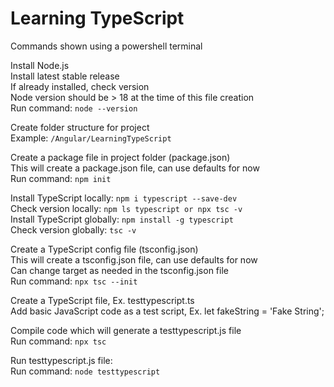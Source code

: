 # Learning TypeScript
  
  
Commands shown using a powershell terminal

Install Node.js  
Install latest stable release  
If already installed, check version  
Node version should be > 18 at the time of this file creation  
Run command: `node --version`
  
  
Create folder structure for project  
Example: `/Angular/LearningTypeScript`  
  
  
Create a package file in project folder (package.json)  
This will create a package.json file, can use defaults for now  
Run command: `npm init`  
  
  
Install TypeScript locally: `npm i typescript --save-dev`  
Check version locally: `npm ls typescript or npx tsc -v`  
Install TypeScript globally: `npm install -g typescript`  
Check version globally: `tsc -v`  
  
  
Create a TypeScript config file (tsconfig.json)  
This will create a tsconfig.json file, can use defaults for now  
Can change target as needed in the tsconfig.json file  
Run command: `npx tsc --init`  
  
  
Create a TypeScript file, Ex. testtypescript.ts  
Add basic JavaScript code as a test script, Ex. let fakeString = 'Fake String';  
  
  
Compile code which will generate a testtypescript.js file  
Run command: `npx tsc`  
  
  
Run testtypescript.js file:  
Run command: `node testtypescript`  
